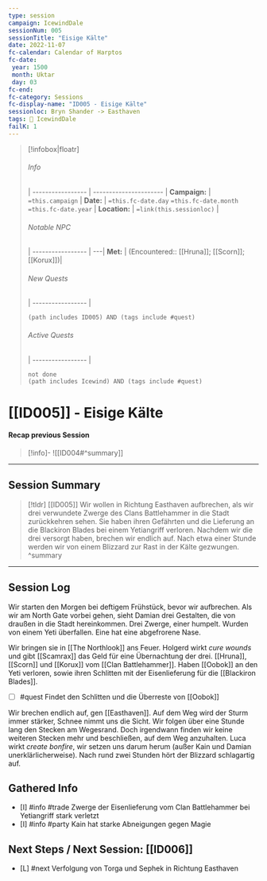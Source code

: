 ```yaml
---
type: session
campaign: IcewindDale
sessionNum: 005
sessionTitle: "Eisige Kälte"
date: 2022-11-07
fc-calendar: Calendar of Harptos
fc-date:
 year: 1500
 month: Uktar
 day: 03
fc-end:
fc-category: Sessions
fc-display-name: "ID005 - Eisige Kälte"
sessionloc: Bryn Shander -> Easthaven
tags: 📅 IcewindDale
failK: 1
---
```

>[!infobox|floatr]
>###### Info
>  |
 > ----------------- | ---------------------- |
> **Campaign:** | `=this.campaign` |
> **Date:** | `=this.fc-date.day` `=this.fc-date.month` `=this.fc-date.year` |
> **Location:** | `=link(this.sessionloc)` |
> ###### Notable NPC
>  |
 > ----------------- | ---|
 > **Met:** | (Encountered:: [[Hruna]]; [[Scorn]]; [[Korux]])|
 > ###### New Quests
>  |
 > ----------------- | 
 > ```tasks
 > (path includes ID005) AND (tags include #quest)
 > ```
 >###### Active Quests
>  |
 > ----------------- | 
 > ```tasks
 > not done
 > (path includes Icewind) AND (tags include #quest)
 > ```
# [[ID005]] - Eisige Kälte
#### Recap previous Session
>[!info]-
![[ID004#^summary]]

---

## Session Summary
> [!tldr] [[ID005]]
>  Wir wollen in Richtung Easthaven aufbrechen, als wir drei verwundete Zwerge des Clans Battlehammer in die Stadt zurückkehren sehen. Sie haben ihren Gefährten und die Lieferung an die Blackiron Blades bei einem Yetiangriff verloren. Nachdem wir die drei versorgt haben, brechen wir endlich auf. Nach etwa einer Stunde werden wir von einem Blizzard zur Rast in der Kälte gezwungen.
> ^summary
---

## Session Log
Wir starten den Morgen bei deftigem Frühstück, bevor wir aufbrechen. Als wir am North Gate vorbei gehen, sieht Damian drei Gestalten, die von draußen in die Stadt hereinkommen. Drei Zwerge, einer humpelt. Wurden von einem Yeti überfallen. Eine hat eine abgefrorene Nase.

Wir bringen sie in [[The Northlook]] ans Feuer. Holgerd wirkt *cure wounds* und gibt [[Scamrax]] das Geld für eine Übernachtung der drei.
[[Hruna]], [[Scorn]] und [[Korux]] vom [[Clan Battlehammer]]. Haben [[Oobok]] an den Yeti verloren, sowie ihren Schlitten mit der Eisenlieferung für die [[Blackiron Blades]].
- [ ] #quest Findet den Schlitten und die Überreste von [[Oobok]]

Wir brechen endlich auf, gen [[Easthaven]]. Auf dem Weg wird der Sturm immer stärker, Schnee nimmt uns die Sicht. Wir folgen über eine Stunde lang den Stecken am Wegesrand. Doch irgendwann finden wir keine weiteren Stecken mehr und beschließen, auf dem Weg anzuhalten. Luca wirkt *create bonfire*, wir setzen uns darum herum (außer Kain und Damian unerklärlicherweise). Nach rund zwei Stunden hört der Blizzard schlagartig auf.

## Gathered Info
- [I] #info #trade Zwerge der Eisenlieferung vom Clan Battlehammer bei Yetiangriff stark verletzt
- [I] #info #party Kain hat starke Abneigungen gegen Magie

## Next Steps / Next Session: [[ID006]]
- [L] #next Verfolgung von Torga und Sephek in Richtung Easthaven